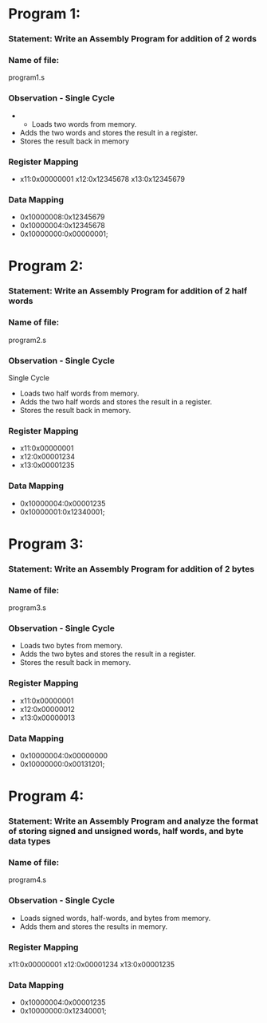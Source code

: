 # Program 1: 
### Statement: Write an Assembly Program for addition of 2 words

### Name of file:
program1.s

### Observation - Single Cycle
- - Loads two words from memory.
- Adds the two words and stores the result in a register.
- Stores the result back in memory
 
### Register Mapping
- x11:0x00000001
  x12:0x12345678
  x13:0x12345679

### Data Mapping
- 0x10000008:0x12345679
- 0x10000004:0x12345678
- 0x10000000:0x00000001;


# Program 2: 
 ### Statement: Write an Assembly Program for addition of 2 half words

### Name of file:
program2.s

### Observation - Single Cycle
 Single Cycle
- Loads two half words from memory.
- Adds the two half words and stores the result in a register.
- Stores the result back in memory.

 
### Register Mapping
- x11:0x00000001
- x12:0x00001234
- x13:0x00001235

### Data Mapping
- 0x10000004:0x00001235
- 0x10000001:0x12340001;

 # Program 3: 
### Statement:  Write an Assembly Program for addition of 2 bytes

### Name of file:
program3.s
### Observation - Single Cycle
- Loads two bytes from memory.
- Adds the two bytes and stores the result in a register.
- Stores the result back in memory.


 
### Register Mapping
- x11:0x00000001
- x12:0x00000012
- x13:0x00000013

### Data Mapping
- 0x10000004:0x00000000
- 0x10000000:0x00131201;

# Program 4: 
### Statement:  Write an Assembly Program and analyze the format of storing signed and unsigned words, half words, and byte data types


### Name of file:
program4.s

### Observation - Single Cycle
- Loads signed words, half-words, and bytes from memory.
- Adds them and stores the results in memory.


### Register Mapping
 x11:0x00000001
 x12:0x00001234
 x13:0x00001235

### Data Mapping
- 0x10000004:0x00001235
- 0x10000000:0x12340001;
